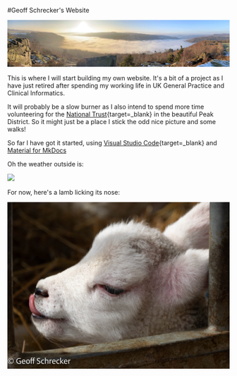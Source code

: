 #Geoff Schrecker's Website

![Image title](images/Banner.jpg)

This is where I will start building my own website. It's a bit of a  project as I have just retired after spending my working life in UK General Practice and Clinical Informatics.

It will probably be a slow burner as I also intend to spend more time volunteering for the [National Trust](https://www.nationaltrust.org.uk){target=_blank} in the beautiful Peak District. So it might just be a place I stick the odd nice picture and some walks!

So far I have got it started, using [Visual Studio Code](https://code.visualstudio.com){target=_blank} and [Material for MkDocs](https://squidfunk.github.io/mkdocs-material/)

Oh the weather outside is:

<a href="https://app.weathercloud.net/d0070021775"><img src="https://app.weathercloud.net/device/sticker/0070021775"></a>

For now, here's a lamb licking its nose:

![Lamb licking its nose](images/Lamb.jpeg)